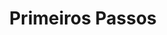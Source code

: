 ---
title: Primeiros Passos
weight: 3
description: >-
  Nesta seção, você vai encontrar mais orientações de como instalar, adicionar e usar o Horusec.
---